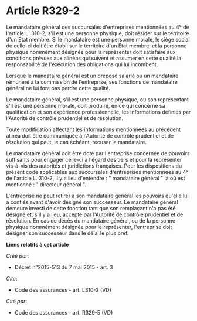 # Article R329-2

Le mandataire général des succursales d'entreprises mentionnées au 4° de l'article L. 310-2, s'il est une personne physique,
doit résider sur le territoire d'un Etat membre. Si le mandataire est une personne morale, le siège social de celle-ci doit
être établi sur le territoire d'un Etat membre, et la personne physique nommément désignée pour la représenter doit
satisfaire aux conditions prévues aux alinéas qui suivent et assumer en cette qualité la responsabilité de l'exécution des
obligations qui lui incombent. 

Lorsque le mandataire général est un préposé salarié ou un mandataire rémunéré à la commission de l'entreprise, ses fonctions
de mandataire général ne lui font pas perdre cette qualité. 

Le mandataire général, s'il est une personne physique, ou son représentant s'il est une personne morale, doit produire, en ce
qui concerne sa qualification et son expérience professionnelle, les informations définies par l'Autorité de contrôle
prudentiel et de résolution. 

Toute modification affectant les informations mentionnées au précédent alinéa doit être communiquée à l'Autorité de contrôle
prudentiel et de résolution qui peut, le cas échéant, récuser le mandataire. 

Le mandataire général doit être doté par l'entreprise concernée de pouvoirs suffisants pour engager celle-ci à l'égard des
tiers et pour la représenter vis-à-vis des autorités et juridictions françaises. Pour les dispositions du présent code
applicables aux succursales d'entreprises mentionnées au 4° de l'article L. 310-2, il y a lieu d'entendre : " mandataire
général " là où est mentionné : " directeur général ". 

L'entreprise ne peut retirer à son mandataire général les pouvoirs qu'elle lui a confiés avant d'avoir désigné son
successeur. Le mandataire général demeure investi de cette fonction tant que son remplaçant n'a pas été désigné et, s'il y a
lieu, accepté par l'Autorité de contrôle prudentiel et de résolution. En cas de décès du mandataire général, ou de la
personne physique nommément désignée pour le représenter, l'entreprise doit désigner son successeur dans le délai le plus
bref.

**Liens relatifs à cet article**

_Créé par_:

  - Décret n°2015-513 du 7 mai 2015 - art. 3

_Cite_:

  - Code des assurances - art. L310-2 (VD)

_Cité par_:

  - Code des assurances - art. R329-5 (VD)
